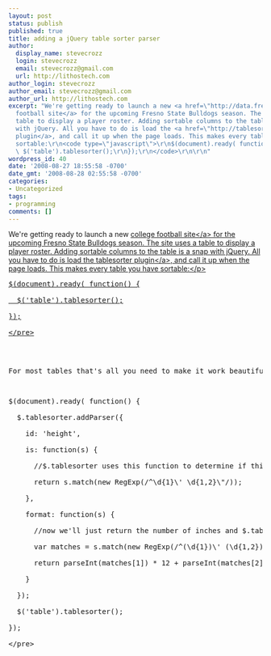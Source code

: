 ```yaml
---
layout: post
status: publish
published: true
title: adding a jQuery table sorter parser
author:
  display_name: stevecrozz
  login: stevecrozz
  email: stevecrozz@gmail.com
  url: http://lithostech.com
author_login: stevecrozz
author_email: stevecrozz@gmail.com
author_url: http://lithostech.com
excerpt: "We're getting ready to launch a new <a href=\"http://data.fresnobeehive.com/bulldogs/\">college
  football site</a> for the upcoming Fresno State Bulldogs season. The site uses a
  table to display a player roster. Adding sortable columns to the table is a snap
  with jQuery. All you have to do is load the <a href=\"http://tablesorter.com/\">tablesorter
  plugin</a>, and call it up when the page loads. This makes every table you have
  sortable:\r\n<code type=\"javascript\">\r\n$(document).ready( function() { \r\n
  \ $('table').tablesorter();\r\n});\r\n</code>\r\n\r\n"
wordpress_id: 40
date: '2008-08-27 18:55:58 -0700'
date_gmt: '2008-08-28 02:55:58 -0700'
categories:
- Uncategorized
tags:
- programming
comments: []
---
```

<p>We're getting ready to launch a new <a href="http:&#47;&#47;data.fresnobeehive.com&#47;bulldogs&#47;">college football site<&#47;a> for the upcoming Fresno State Bulldogs season. The site uses a table to display a player roster. Adding sortable columns to the table is a snap with jQuery. All you have to do is load the <a href="http:&#47;&#47;tablesorter.com&#47;">tablesorter plugin<&#47;a>, and call it up when the page loads. This makes every table you have sortable:<&#47;p></p>
<pre>
$(document).ready( function() {<br />
  $('table').tablesorter();<br />
});<br />
<&#47;pre><br />
<a id="more"></a><a id="more-40"></a></p>
<p>For most tables that's all you need to make it work beautifully, but in my case the plugin was having trouble sorting my height column. It looks like it was sorting that column as text, but that doesn't work because in the US we like to see our football player's heights in feet and inches such as 5' 11" for five feet and eleven inches. Thankfully the table sorter plugin allows you to define your own column types which it can automatically detect and sort for you.<&#47;p></p>
<pre>
$(document).ready( function() {<br />
  $.tablesorter.addParser({<br />
    id: 'height',<br />
    is: function(s) {<br />
      &#47;&#47;$.tablesorter uses this function to determine if this colum is of this type<br />
      return s.match(new RegExp(&#47;^\d{1}\' \d{1,2}\"&#47;));<br />
    },<br />
    format: function(s) {<br />
      &#47;&#47;now we'll just return the number of inches and $.tablesorter will sort them as integers<br />
      var matches = s.match(new RegExp(&#47;^(\d{1})\' (\d{1,2})\"&#47;), 'g');<br />
      return parseInt(matches[1]) * 12 + parseInt(matches[2]);<br />
    }<br />
  });<br />
  $('table').tablesorter();<br />
});<br />
<&#47;pre></p>
